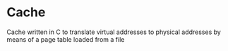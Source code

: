 # Cache
Cache written in C to translate virtual addresses to physical addresses by means of a page table loaded from a file
